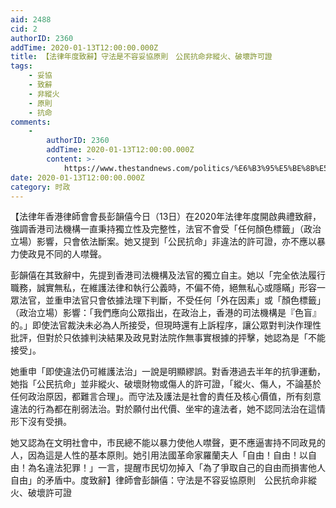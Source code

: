 ```yaml
---
aid: 2488
cid: 2
authorID: 2360
addTime: 2020-01-13T12:00:00.000Z
title: 【法律年度致辭】守法是不容妥協原則　公民抗命非縱火、破壞許可證
tags:
    - 妥協
    - 致辭
    - 非縱火
    - 原則
    - 抗命
comments:
    -
        authorID: 2360
        addTime: 2020-01-13T12:00:00.000Z
        content: >-
            https://www.thestandnews.com/politics/%E6%B3%95%E5%BE%8B%E5%B9%B4%E5%BA%A6%E8%87%B4%E8%BE%AD-%E5%BE%8B%E5%B8%AB%E6%9C%83%E5%BD%AD%E9%9F%BB%E5%83%96-%E5%AE%88%E6%B3%95%E6%98%AF%E4%B8%8D%E5%AE%B9%E5%A6%A5%E5%8D%94%E5%8E%9F%E5%89%87-%E5%85%AC%E6%B0%91%E6%8A%97%E5%91%BD%E9%9D%9E%E7%B8%B1%E7%81%AB-%E7%A0%B4%E5%A3%9E%E8%A8%B1%E5%8F%AF%E8%AD%89/
date: 2020-01-13T12:00:00.000Z
category: 时政
---
```


【法律年香港律師會會長彭韻僖今日（13日）在2020年法律年度開啟典禮致辭，強調香港司法機構一直秉持獨立性及完整性，法官不會受「任何顏色標籤」（政治立場）影響，只會依法斷案。她又提到「公民抗命」非違法的許可證，亦不應以暴力使政見不同的人噤聲。

彭韻僖在其致辭中，先提到香港司法機構及法官的獨立自主。她以「完全依法履行職務，誠實無私，在維護法律和執行公義時，不偏不倚，絕無私心或隱瞞」形容一眾法官，並重申法官只會依據法理下判斷，不受任何「外在因素」或「顏色標籤」（政治立場）影響：「我們應向公眾指出，在政治上，香港的司法機構是『色盲』的。」即使法官裁決未必為人所接受，但現時還有上訴程序，讓公眾對判決作理性批評，但對於只依據判決結果及政見對法院作無事實根據的抨擊，她認為是「不能接受」。

她重申「即使違法仍可維護法治」一說是明顯繆誤。對香港過去半年的抗爭運動，她指「公民抗命」並非縱火、破壞財物或傷人的許可證，「縱火、傷人，不論基於任何政治原因，都難言合理」。而守法及護法是社會的責任及核心價值，所有刻意違法的行為都在削弱法治。對於願付出代價、坐牢的違法者，她不認同法治在這情形下沒有受損。

她又認為在文明社會中，市民總不能以暴力使他人噤聲，更不應逼害持不同政見的人，因為這是人性的基本原則。她引用法國革命家羅蘭夫人「自由！自由！以自由！為名違法犯罪！」一言，提醒市民切勿掉入「為了爭取自己的自由而損害他人自由」的矛盾中。度致辭】律師會彭韻僖：守法是不容妥協原則　公民抗命非縱火、破壞許可證
